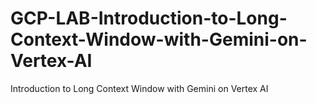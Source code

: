 # GCP-LAB-Introduction-to-Long-Context-Window-with-Gemini-on-Vertex-AI
Introduction to Long Context Window with Gemini on Vertex AI
